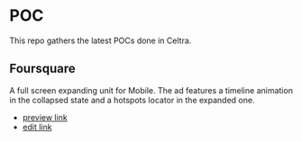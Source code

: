 POC
===

This repo gathers the latest POCs done in Celtra.

Foursquare
-------

A full screen expanding unit for Mobile. The ad features a timeline animation in the collapsed state and a hotspots locator in the expanded one.

* [preview link](http://condenast.celtra.com/preview/fb625103)
* [edit link](https://condenast.celtra.com/builder/#path=ads/fb625103)

